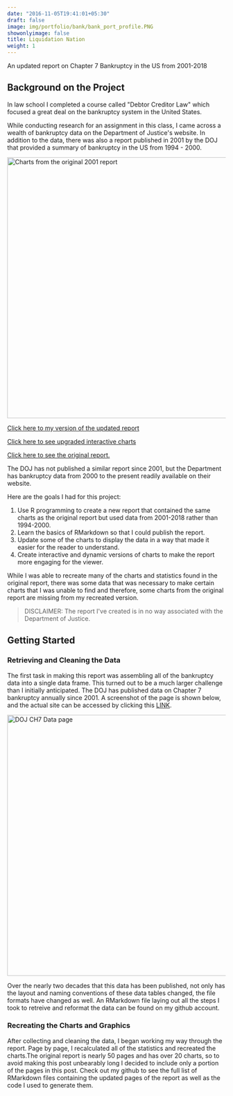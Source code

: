 ```yaml
---
date: "2016-11-05T19:41:01+05:30"
draft: false
image: img/portfolio/bank/bank_port_profile.PNG
showonlyimage: false
title: Liquidation Nation
weight: 1
---
```


An updated report on Chapter 7 Bankruptcy in the US from 2001-2018
<!--more-->

## Background on the Project 

In law school I completed a course called "Debtor Creditor Law" which focused a great deal on the  bankruptcy system in the United States. 

While conducting research for an assignment in this class, I came across a wealth of bankruptcy data on the Department of Justice's website. In addition to the data, there was also a report published in 2001 by the DOJ that provided a summary of bankruptcy in the US from 1994 - 2000.

<img src="/portfolio/1w_bankruptcy_files/og_report_grid.PNG" alt="Charts from the original 2001 report" width="600px" height="600px"/>

[Click here to my version of the updated report](https://rpubs.com/Kojobo/bankruptcy)

[Click here to see upgraded interactive charts](https://rpubs.com/Kojobo/567371)

[Click here to see the original report.](https://www.justice.gov/ust/eo/private_trustee/library/chapter07/docs/assetcases/Publicat.pdf)


The DOJ has not published a similar report since 2001, but the Department has bankruptcy data from 2000 to the present readily available on their website.

Here are the goals I had for this project:

1. Use R programming to create a new report that contained the same charts as the original report but used data from 2001-2018 rather than 1994-2000.
2. Learn the basics of RMarkdown so that I could publish the report. 
3. Update some of the charts to display the data in a way that made it easier for the reader to understand. 
4. Create interactive and dynamic versions of charts to make the report more engaging for the viewer. 

While I was able to recreate many of the charts and statistics found in the original report, there was some data that was necessary to make certain charts that I was unable to find and therefore, some charts from the original report are missing from my recreated version. 

> DISCLAIMER: The report I've created is in no way associated with the Department of Justice. 

## Getting Started 

### Retrieving and Cleaning the Data 

The first task in making this report was assembling all of the bankruptcy data into a single data frame. This turned out to be a much larger challenge than I initially anticipated. The DOJ has published data on Chapter 7 bankruptcy annually since 2001. A screenshot of the page is shown below, and the actual site  can be accessed by clicking this [LINK](https://www.justice.gov/ust/bankruptcy-data-statistics/chapter-7-trustee-final-reports). 

<img src="/portfolio/Bankruptcy_files/bankruptcy_data_site.PNG" alt="DOJ CH7 Data page" width="600px" height="600px"/>

Over the nearly two decades that this data has been published, not only has the layout and naming conventions of these data tables changed, the file formats have changed as well. An RMarkdown file laying out all the steps I took to retreive and reformat the data can be found on my github account. 

### Recreating the Charts and Graphics 

After collecting and cleaning the data, I began working my way through the report. Page by page, I recalculated all of the statistics and recreated the charts.The original report is nearly 50 pages and has over 20 charts, so to avoid making this post unbearably long I decided to include only a portion of the pages in this post. Check out my github to see the full list of RMarkdown files containing the updated pages of the report as well as the code I used to generate them. 

